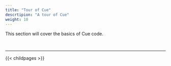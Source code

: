 ```yaml
---
title: "Tour of Cue"
descrtipion: "A tour of Cue"
weight: 10
---
```


This section will cover the basics of Cue code.

<br>

---

{{< childpages >}}
